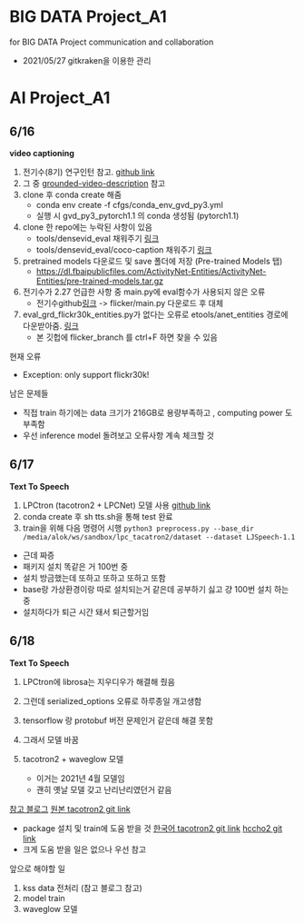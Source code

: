 # BIG DATA Project_A1
for BIG DATA Project communication and collaboration

- 2021/05/27 gitkraken을 이용한 관리

# AI Project_A1

## 6/16

**video captioning**

1. 전기수(8기) 연구인턴 참고. [github link](https://github.com/Hinterhalter/CCTV_Video_Captioning)
2. 그 중 [grounded-video-description](https://github.com/facebookresearch/grounded-video-description) 참고 
3. clone 후 conda create 해줌
   - conda env create -f cfgs/conda_env_gvd_py3.yml
   - 실행 시 gvd_py3_pytorch1.1 의 conda 생성됨 (pytorch1.1)
4. clone 한 repo에는 누락된 사항이 있음
   - tools/densevid_eval 채워주기 [링크](https://github.com/LuoweiZhou/densevid_eval_spice)
   - tools/densevid_eval/coco-caption 채워주기 [링크](https://github.com/LuoweiZhou/coco-caption/tree/de6f385503ac9a4305a1dcdc39c02312f9fa13fc)
5. pretrained models 다운로드 및 save 폴더에 저장 (Pre-trained Models 탭) 
   - https://dl.fbaipublicfiles.com/ActivityNet-Entities/ActivityNet-Entities/pre-trained-models.tar.gz
6. 전기수가 2.27 언급한 사항 중 main.py에 eval함수가 사용되지 않은 오류
   - 전기수github[링크](https://github.com/Hinterhalter/CCTV_Video_Captioning) -> flicker/main.py 다운로드 후 대체
7. eval_grd_flickr30k_entities.py가 없다는 오류로  etools/anet_entities 경로에 다운받아줌. [링크](https://github.com/facebookresearch/grounded-video-description/tree/flickr_branch)
   - 본 깃헙에 flicker_branch 를 ctrl+F 하면 찾을 수 있음

현재 오류
- Exception: only support flickr30k!

남은 문제들
- 직접 train 하기에는 data 크기가 216GB로 용량부족하고 , computing power 도 부족함 
- 우선 inference model 돌려보고 오류사항 계속 체크할 것



## 6/17

**Text To Speech**
1. LPCtron (tacotron2 + LPCNet) 모델 사용 [github link](https://github.com/alokprasad/LPCTron)
2. conda create 후 sh tts.sh을 통해 test 완료
3. train을 위해 다음 명령어 시행
```python3 preprocess.py --base_dir /media/alok/ws/sandbox/lpc_tacatron2/dataset --dataset LJSpeech-1.1```
- 근데 짜증
- 패키지 설치 똑같은 거 100번 중
- 설치 방금했는데 또하고 또하고 또하고 또함
- base랑 가상환경이랑 따로 설치되는거 같은데 공부하기 싫고 걍 100번 설치 하는 중
- 설치하다가 퇴근 시간 돼서 퇴근할거임

## 6/18

**Text To Speech**
1. LPCtron에 librosa는 지우디우가 해결해 줬음
2. 그런데 serialized_options 오류로 하루종일 개고생함
3. tensorflow 랑 protobuf 버전 문제인거 같은데 해결 못함

4. 그래서 모델 바꿈
5. tacotron2 + waveglow 모델 
   - 이거는 2021년 4월 모델임
   - 괜히 옛날 모델 갖고 난리난리였던거 같음

[참고 블로그](https://joungheekim.github.io/2021/04/02/code-review/)
[원본 tacotron2 git link](https://github.com/NVIDIA/tacotron2)
   - package 설치 및 train에 도움 받을 것
[한국어 tacotron2 git link](https://github.com/JoungheeKim/tacotron2)
[hccho2 git link](https://github.com/hccho2/Tacotron2-Wavenet-Korean-TTS)
   - 크게 도움 받을 일은 없으나 우선 참고

앞으로 해야할 일
1. kss data 전처리 (참고 블로그 참고)
2. model train
3. waveglow 모델